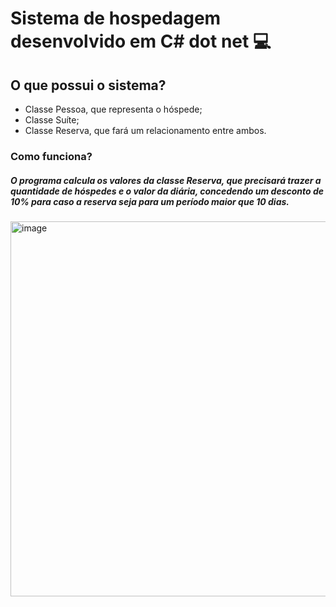 # Sistema de hospedagem desenvolvido em C# dot net 💻

## O que possui o sistema?
  * Classe Pessoa, que representa o hóspede;
  * Classe Suíte;
  * Classe Reserva, que fará um relacionamento entre ambos.
    
### Como funciona? 
##### O programa calcula os valores da classe Reserva, que precisará trazer a quantidade de hóspedes e o valor da diária, concedendo um desconto de 10% para caso a reserva seja para um período maior que 10 dias. 
<img width="600" alt="image" src="https://github.com/geovannaanjos/Hospedagem-CSharp/assets/62412557/90c4bc02-963e-42f5-b932-69a98b5082e7">
